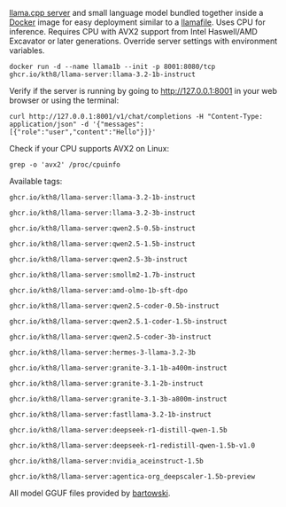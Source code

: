 [llama.cpp server](https://github.com/ggerganov/llama.cpp/tree/master/examples/server) and small language model bundled together inside a [Docker](https://www.docker.com) image for easy deployment similar to a [llamafile](https://github.com/Mozilla-Ocho/llamafile). Uses CPU for inference. Requires CPU with AVX2 support from Intel Haswell/AMD Excavator or later generations. Override server settings with environment variables.
```
docker run -d --name llama1b --init -p 8001:8080/tcp ghcr.io/kth8/llama-server:llama-3.2-1b-instruct
```
Verify if the server is running by going to http://127.0.0.1:8001 in your web browser or using the terminal:
```
curl http://127.0.0.1:8001/v1/chat/completions -H "Content-Type: application/json" -d '{"messages":[{"role":"user","content":"Hello"}]}'
```
Check if your CPU supports AVX2 on Linux:
```
grep -o 'avx2' /proc/cpuinfo
```
Available tags:

<!-- TAGS_START -->
```
ghcr.io/kth8/llama-server:llama-3.2-1b-instruct

ghcr.io/kth8/llama-server:llama-3.2-3b-instruct

ghcr.io/kth8/llama-server:qwen2.5-0.5b-instruct

ghcr.io/kth8/llama-server:qwen2.5-1.5b-instruct

ghcr.io/kth8/llama-server:qwen2.5-3b-instruct

ghcr.io/kth8/llama-server:smollm2-1.7b-instruct

ghcr.io/kth8/llama-server:amd-olmo-1b-sft-dpo

ghcr.io/kth8/llama-server:qwen2.5-coder-0.5b-instruct

ghcr.io/kth8/llama-server:qwen2.5.1-coder-1.5b-instruct

ghcr.io/kth8/llama-server:qwen2.5-coder-3b-instruct

ghcr.io/kth8/llama-server:hermes-3-llama-3.2-3b

ghcr.io/kth8/llama-server:granite-3.1-1b-a400m-instruct

ghcr.io/kth8/llama-server:granite-3.1-2b-instruct

ghcr.io/kth8/llama-server:granite-3.1-3b-a800m-instruct

ghcr.io/kth8/llama-server:fastllama-3.2-1b-instruct

ghcr.io/kth8/llama-server:deepseek-r1-distill-qwen-1.5b

ghcr.io/kth8/llama-server:deepseek-r1-redistill-qwen-1.5b-v1.0

ghcr.io/kth8/llama-server:nvidia_aceinstruct-1.5b

ghcr.io/kth8/llama-server:agentica-org_deepscaler-1.5b-preview

```

<!-- TAGS_END -->

All model GGUF files provided by [bartowski](https://huggingface.co/bartowski).
